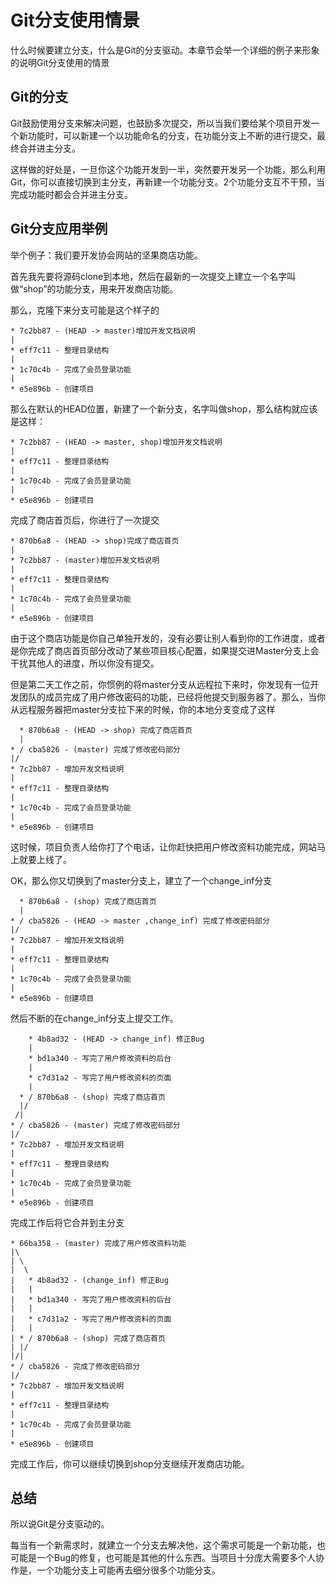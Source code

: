 # Git分支使用情景 #

什么时候要建立分支，什么是Git的分支驱动。本章节会举一个详细的例子来形象的说明Git分支使用的情景

## Git的分支 ##

Git鼓励使用分支来解决问题，也鼓励多次提交，所以当我们要给某个项目开发一个新功能时，可以新建一个以功能命名的分支，在功能分支上不断的进行提交，最终合并进主分支。

这样做的好处是，一旦你这个功能开发到一半，突然要开发另一个功能，那么利用Git，你可以直接切换到主分支，再新建一个功能分支。2个功能分支互不干预，当完成功能时都会合并进主分支。

## Git分支应用举例 ##

举个例子：我们要开发协会网站的坚果商店功能。

首先我先要将源码clone到本地，然后在最新的一次提交上建立一个名字叫做“shop”的功能分支，用来开发商店功能。

那么，克隆下来分支可能是这个样子的

    * 7c2bb87 - (HEAD -> master)增加开发文档说明
    |
    * eff7c11 - 整理目录结构
    |
    * 1c70c4b - 完成了会员登录功能
    |
    * e5e896b - 创建项目

那么在默认的HEAD位置，新建了一个新分支，名字叫做shop，那么结构就应该是这样：

    * 7c2bb87 - (HEAD -> master, shop)增加开发文档说明
    |
    * eff7c11 - 整理目录结构
    |
    * 1c70c4b - 完成了会员登录功能
    |
    * e5e896b - 创建项目

完成了商店首页后，你进行了一次提交

    * 870b6a8 - (HEAD -> shop)完成了商店首页
    |
    * 7c2bb87 - (master)增加开发文档说明
    |
    * eff7c11 - 整理目录结构
    |
    * 1c70c4b - 完成了会员登录功能
    |
    * e5e896b - 创建项目

由于这个商店功能是你自己单独开发的，没有必要让别人看到你的工作进度，或者是你完成了商店首页部分改动了某些项目核心配置，如果提交进Master分支上会干扰其他人的进度，所以你没有提交。

但是第二天工作之前，你惯例的将master分支从远程拉下来时，你发现有一位开发团队的成员完成了用户修改密码的功能，已经将他提交到服务器了。那么，当你从远程服务器把master分支拉下来的时候，你的本地分支变成了这样

      * 870b6a8 - (HEAD -> shop) 完成了商店首页
      |
    * / cba5826 - (master) 完成了修改密码部分
    |/
    * 7c2bb87 - 增加开发文档说明
    |
    * eff7c11 - 整理目录结构
    |
    * 1c70c4b - 完成了会员登录功能
    |
    * e5e896b - 创建项目

这时候，项目负责人给你打了个电话，让你赶快把用户修改资料功能完成，网站马上就要上线了。

OK，那么你又切换到了master分支上，建立了一个change_inf分支

      * 870b6a8 - (shop) 完成了商店首页
      |
    * / cba5826 - (HEAD -> master ,change_inf) 完成了修改密码部分
    |/
    * 7c2bb87 - 增加开发文档说明
    |
    * eff7c11 - 整理目录结构
    |
    * 1c70c4b - 完成了会员登录功能
    |
    * e5e896b - 创建项目

然后不断的在change_inf分支上提交工作。

        * 4b8ad32 - (HEAD -> change_inf) 修正Bug
        |
        * bd1a340 - 写完了用户修改资料的后台
        |
        * c7d31a2 - 写完了用户修改资料的页面
        |
      * / 870b6a8 - (shop) 完成了商店首页
      |/
     /|
    * / cba5826 - (master) 完成了修改密码部分
    |/
    * 7c2bb87 - 增加开发文档说明
    |
    * eff7c11 - 整理目录结构
    |
    * 1c70c4b - 完成了会员登录功能
    |
    * e5e896b - 创建项目

完成工作后将它合并到主分支


    * 66ba358 - (master) 完成了用户修改资料功能
    |\
    | \
    |  \
    |   * 4b8ad32 - (change_inf) 修正Bug
    |   |
    |   * bd1a340 - 写完了用户修改资料的后台
    |   |
    |   * c7d31a2 - 写完了用户修改资料的页面
    |   |
    | * / 870b6a8 - (shop) 完成了商店首页
    | |/
    |/|
    * / cba5826 - 完成了修改密码部分
    |/
    * 7c2bb87 - 增加开发文档说明
    |
    * eff7c11 - 整理目录结构
    |
    * 1c70c4b - 完成了会员登录功能
    |
    * e5e896b - 创建项目

完成工作后，你可以继续切换到shop分支继续开发商店功能。


## 总结 ##

所以说Git是分支驱动的。

每当有一个新需求时，就建立一个分支去解决他，这个需求可能是一个新功能，也可能是一个Bug的修复，也可能是其他的什么东西。当项目十分庞大需要多个人协作是，一个功能分支上可能再去细分很多个功能分支。